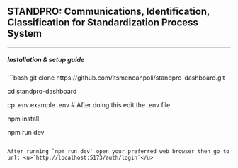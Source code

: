 <h2>STANDPRO: Communications, Identification, Classification for Standardization Process System</h1>

<hr />

<h5>Installation & setup guide</h5>
```bash
git clone https://github.com/itsmenoahpoli/standpro-dashboard.git

cd standpro-dashboard

cp .env.example .env # After doing this edit the .env file

npm install

npm run dev
```

After running `npm run dev` open your preferred web browser then go to url: <u>`http://localhost:5173/auth/login`</u>